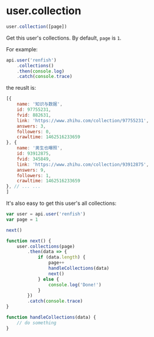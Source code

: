# user.collection

```javascript
user.collection([page])
```

Get this user's collections. By default, `page` is `1`.

For example:

```javascript
api.user('renfish')
    .collections()
    .then(console.log)
    .catch(console.trace)
```

the reuslt is:

```javascript
[{
    name: '知识与数据',
    id: 97755231,
    fvid: 882631,
    link: 'https://www.zhihu.com/collection/97755231',
    answers: 3,
    followers: 0,
    crawltime: 1462516233659
}, {
    name: '男生也曝照',
    id: 93912875,
    fvid: 345849,
    link: 'https://www.zhihu.com/collection/93912875',
    answers: 9,
    followers: 1,
    crawltime: 1462516233659
}, // ... ...
]
```

It's also easy to get this user's all collections:

```javascript
var user = api.user('renfish')
var page = 1

next()

function next() {
    user.collections(page)
        .then(data => {
            if (data.length) {
                page++
                handleCollections(data)
                next()
            } else {
                console.log('Done!')
            }
        })
        .catch(console.trace)
}

function handleCollections(data) {
    // do something
}
```
